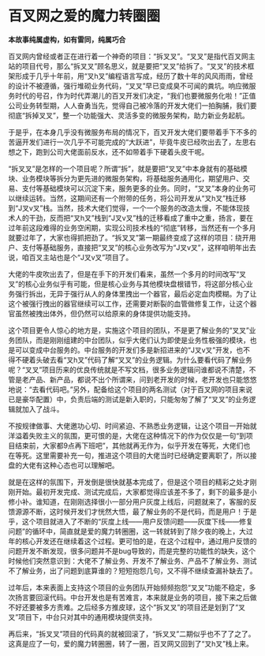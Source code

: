 # 百叉网之爱的魔力转圈圈

**本故事纯属虚构，如有雷同，纯属巧合**

百叉网内曾经或者正在进行着一个神奇的项目：“拆叉叉”。“叉叉”是指代百叉网主站的项目代号，那么“拆叉叉”顾名思义，就是要把“叉叉”给拆了。“叉叉”的技术框架形成于几乎十年前，用“叉h叉”编程语言写成，经历了数十年的风风雨雨，曾经的设计不被遵循，强行堆砌业务代码，“叉叉”早已变成臭不可闻的粪坑。响应微服务时代的号召，作为时代弄潮儿的百叉开发们决定，“我们也要微服务化啦！”正值公司业务转型期，人人奋勇当先，觉得自己被冷落的开发大佬们一拍胸脯，我们要彻底“拆掉叉叉”，整一个功能强大、灵活多变的微服务架构，助力新业务起航。

于是乎，在本身几乎没有微服务布局的情况下，百叉开发大佬们要带着手下不多的苦逼开发们进行一次几乎不可能完成的“大跃进”，毕竟牛皮已经吹出去了，左思右想之下，跑到公司大佬面前反水，还不如带着手下硬着头皮干呢。

“拆叉叉”是怎样的一个项目呢？所谓“拆”，就是要把“叉叉”中本身就有的基础模块、业务模块等拆分为更先进的微服务架构，将基础服务通用化，期望用户、交易、支付等基础模块可以沉淀下来，服务更多的业务。同时，“叉叉”本身的业务可以继续运转。当然，这期间还有一个附带的任务，将公司开发从“叉h叉”栈迁移到“J叉v叉”栈。当然，技术大佬们觉得，一个一个服务的改造太慢，不能体现技术人的干劲，反而把“叉h叉”栈到“J叉v叉”栈的迁移看成了重中之重，扬言，要在过年前这段难得的业务空闲期，实现公司技术栈的“彻底”转移，当然还有一个多月就要过年了，大家也得抓把劲了。“拆叉叉”第一期最终变成了这样的项目：绕开用户、支付等基础服务，直接把“叉叉”的核心业务改写为“J叉v叉”，这样咱明年出去说，咱百叉主站也是个“J叉v叉”项目了。

大佬的牛皮吹出去了，但是在手下的开发们看来，虽然一个多月的时间改写“叉叉”的核心业务似乎有可能，但是核心业务与其他模块盘根错节，将这部分核心业务强行拆出，无异于强行从人的身体里拽出一个器官，最后必定血肉模糊。为了让这个被强行拽出的器官继续可以工作，还需要对断裂的血管做修复工作，让这个器官虽然被拽出体外，但仍然可以给原来的身体提供功能支持。

这个项目更令人惊心的地方是，实施这个项目的团队，不是更了解业务的“叉叉”业务团队，而是刚刚组建的中台团队，似乎大佬们认为即使是业务性极强的模块，也是可以变成中台服务的。中台服务的开发们多是新招进来的“J叉v叉”开发，也不得不硬着头破去看“叉h叉”代码了解“叉叉”的业务逻辑。为什么要看代码了解业务呢？“叉叉”项目历来的优良传统就是不写文档，很多业务逻辑问谁都说不清楚，不管是老产品、新产品，都说不出个所谓来，问到老开发的时候，老开发也只能悠悠地说：“去看代码吧。”另外，配备给这个项目的两名测试（对于百叉网的项目来说已是豪华配置）中，负责后端的测试是新入职的，只能匆匆了解了“叉叉”的业务逻辑就加入了战斗。

不按规律做事、大佬邀功心切、时间紧迫、不熟悉业务逻辑，让这个项目一开始就洋溢着失败主义的氛围，更可恨的是，大佬在这种情况下的作为仅仅是一句“到项目结束前，大家都9点再下班吧”，其他就再无作为，似乎开发在等死，大佬们也在等死。这里需要补充一句，推进这个项目的大佬当时已经确定要离职了，所以接盘的大佬有这种心态也可以理解吧。

就是在这样的氛围下，开发倒是很快就基本完成了，但是这个项目的精彩之处才刚刚开始。最初开发完成、测试完成后，大家都觉得应该差不多了，剩下的最多是小修小补。谁知道，在刚刚选择很小一部分用户灰度上线后，问题就来了，客服的反馈源源不断，这时候开发们才恍然大悟，最了解业务的不是代码，而是用户！于是乎，这个项目就进入了不断的“灰度上线——用户反馈问题——灰度下线——修复问题”的循环中，简直就是爱的魔力转圈圈，这一转就转到了除夕夜的晚上，大过年的核心开发还在继续着这个过程。更可怕的是，在这个过程中，通过用户反馈的问题开发不断发现，很多问题并不是bug导致的，而是完整的功能性的缺失，这个时候他们突然意识到：大佬不了解业务、开发不了解业务、产品不了解业务、测试不了解业务，出了问题到底算谁的？短短抱怨几句，又不得不继续查漏补缺去了。

过年后，本来表面上支持这个项目的业务团队开始频频抱怨“叉叉”功能不稳定，多次扬言要回滚代码。中台开发也是有苦难言，本来就是业务的项目，接下来之后做不好还要被多方责难。之后经多方推皮球，这个“拆叉叉”的项目还是划到了“叉叉”项目下，中台只对其中的通用模块提供支持。

再后来，“拆叉叉”项目的代码真的就被回滚了，“拆叉叉”二期似乎也不了了之了。这真是应了一句，爱的魔力转圈圈，转了一圈，百叉网又回到了“叉h叉”栈上来。
